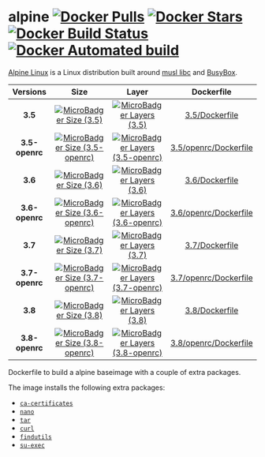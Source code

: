 # alpine [![Docker Pulls](https://img.shields.io/docker/pulls/dockage/alpine.svg)](https://hub.docker.com/r/dockage/alpine/) [![Docker Stars](https://img.shields.io/docker/stars/dockage/alpine.svg?style=flat)](https://hub.docker.com/r/dockage/alpine/) [![Docker Build Status](https://img.shields.io/docker/build/dockage/alpine.svg)](https://hub.docker.com/r/dockage/alpine/) [![Docker Automated build](https://img.shields.io/docker/automated/dockage/alpine.svg)](https://hub.docker.com/r/dockage/alpine/)

[Alpine Linux](https://alpinelinux.org) is a Linux distribution built around [musl libc](https://www.musl-libc.org) and [BusyBox](https://www.busybox.net).

|Versions|Size|Layer|Dockerfile|
|:-----:|:---:|:---:|:--------:|
|**3.5**|[![MicroBadger Size (3.5)](https://img.shields.io/microbadger/image-size/dockage/alpine/3.5.svg)](https://microbadger.com/images/dockage/alpine:3.5)|[![MicroBadger Layers (3.5)](https://img.shields.io/microbadger/layers/dockage/alpine/3.5.svg)](https://microbadger.com/images/dockage/alpine:3.5)|[3.5/Dockerfile](https://github.com/dockage/alpine/blob/master/3.5/Dockerfile)|
|**3.5-openrc**|[![MicroBadger Size (3.5-openrc)](https://img.shields.io/microbadger/image-size/dockage/alpine/3.5-openrc.svg)](https://microbadger.com/images/dockage/alpine:3.5-openrc)|[![MicroBadger Layers (3.5-openrc)](https://img.shields.io/microbadger/layers/dockage/alpine/3.5-openrc.svg)](https://microbadger.com/images/dockage/alpine:3.5-openrc)|[3.5/openrc/Dockerfile](https://github.com/dockage/alpine/blob/master/3.5/openrc/Dockerfile)|
|**3.6**|[![MicroBadger Size (3.6)](https://img.shields.io/microbadger/image-size/dockage/alpine/3.6.svg)](https://microbadger.com/images/dockage/alpine:3.6)|[![MicroBadger Layers (3.6)](https://img.shields.io/microbadger/layers/dockage/alpine/3.6.svg)](https://microbadger.com/images/dockage/alpine:3.6)|[3.6/Dockerfile](https://github.com/dockage/alpine/blob/master/3.6/Dockerfile)|
|**3.6-openrc**|[![MicroBadger Size (3.6-openrc)](https://img.shields.io/microbadger/image-size/dockage/alpine/3.6-openrc.svg)](https://microbadger.com/images/dockage/alpine:3.6-openrc)|[![MicroBadger Layers (3.6-openrc)](https://img.shields.io/microbadger/layers/dockage/alpine/3.6-openrc.svg)](https://microbadger.com/images/dockage/alpine:3.6-openrc)|[3.6/openrc/Dockerfile](https://github.com/dockage/alpine/blob/master/3.6/openrc/Dockerfile)|
|**3.7**|[![MicroBadger Size (3.7)](https://img.shields.io/microbadger/image-size/dockage/alpine/3.7.svg)](https://microbadger.com/images/dockage/alpine:3.7)|[![MicroBadger Layers (3.7)](https://img.shields.io/microbadger/layers/dockage/alpine/3.7.svg)](https://microbadger.com/images/dockage/alpine:3.7)|[3.7/Dockerfile](https://github.com/dockage/alpine/blob/master/3.7/Dockerfile)|
|**3.7-openrc**|[![MicroBadger Size (3.7-openrc)](https://img.shields.io/microbadger/image-size/dockage/alpine/3.7-openrc.svg)](https://microbadger.com/images/dockage/alpine:3.7-openrc)|[![MicroBadger Layers (3.7-openrc)](https://img.shields.io/microbadger/layers/dockage/alpine/3.7-openrc.svg)](https://microbadger.com/images/dockage/alpine:3.7-openrc)|[3.7/openrc/Dockerfile](https://github.com/dockage/alpine/blob/master/3.7/openrc/Dockerfile)|
|**3.8**|[![MicroBadger Size (3.8)](https://img.shields.io/microbadger/image-size/dockage/alpine/3.8.svg)](https://microbadger.com/images/dockage/alpine:3.8)|[![MicroBadger Layers (3.8)](https://img.shields.io/microbadger/layers/dockage/alpine/3.8.svg)](https://microbadger.com/images/dockage/alpine:3.8)|[3.8/Dockerfile](https://github.com/dockage/alpine/blob/master/3.8/Dockerfile)|
|**3.8-openrc**|[![MicroBadger Size (3.8-openrc)](https://img.shields.io/microbadger/image-size/dockage/alpine/3.8-openrc.svg)](https://microbadger.com/images/dockage/alpine:3.8-openrc)|[![MicroBadger Layers (3.8-openrc)](https://img.shields.io/microbadger/layers/dockage/alpine/3.8-openrc.svg)](https://microbadger.com/images/dockage/alpine:3.8-openrc)|[3.8/openrc/Dockerfile](https://github.com/dockage/alpine/blob/master/3.8/openrc/Dockerfile)|

Dockerfile to build a alpine baseimage with a couple of extra packages.

The image installs the following extra packages:

- [`ca-certificates`](https://pkgs.alpinelinux.org/package/v3.7/main/x86_64/ca-certificates)
- [`nano`](https://pkgs.alpinelinux.org/package/v3.7/main/x86_64/nano)
- [`tar`](https://pkgs.alpinelinux.org/package/v3.7/main/x86_64/tar)
- [`curl`](https://pkgs.alpinelinux.org/package/v3.7/main/x86_64/curl)
- [`findutils`](https://pkgs.alpinelinux.org/package/v3.7/main/x86_64/findutils)
- [`su-exec`](https://pkgs.alpinelinux.org/package/v3.7/main/x86_64/su-exec)
